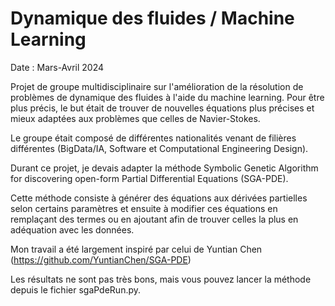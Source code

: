 # Dynamique des fluides / Machine Learning

Date : Mars-Avril 2024

Projet de groupe multidisciplinaire sur l'amélioration de la résolution de problèmes de dynamique des fluides à l'aide du machine learning. Pour être plus précis, le but était de trouver de nouvelles équations plus précises et mieux adaptées aux problèmes que celles de Navier-Stokes.

Le groupe était composé de différentes nationalités venant de filières différentes (BigData/IA, Software et Computational Engineering Design).

Durant ce projet, je devais adapter la méthode Symbolic Genetic Algorithm for discovering open-form Partial Differential Equations (SGA-PDE).

Cette méthode consiste à générer des équations aux dérivées partielles selon certains paramètres et ensuite à modifier ces équations en remplaçant des termes ou en ajoutant afin de trouver celles la plus en adéquation avec les données.

Mon travail a été largement inspiré par celui de Yuntian Chen (https://github.com/YuntianChen/SGA-PDE)  

Les résultats ne sont pas très bons, mais vous pouvez lancer la méthode depuis le fichier sgaPdeRun.py.
